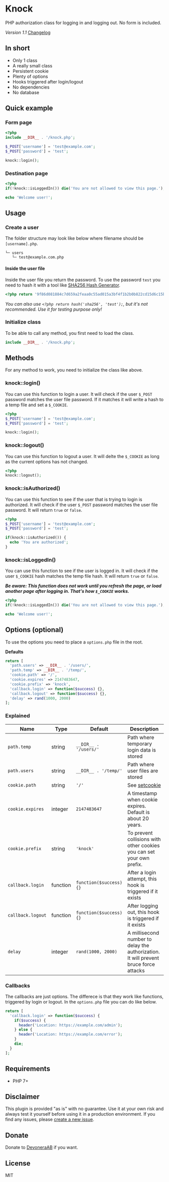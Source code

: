 # Knock

PHP authorization class for logging in and logging out. No form is included.

*Version 1.1* [Changelog](changelog.md)

## In short

- Only 1 class
- A really small class
- Persistent cookie
- Plenty of options
- Hooks triggered after login/logout
- No dependencies
- No database

## Quick example

### Form page

```php
<?php
include __DIR__ . '/knock.php';

$_POST['username'] = 'test@example.com';
$_POST['password'] = 'test';

knock::login();
```

### Destination page

```php
<?php
if(!knock::isLoggedIn()) die('You are not allowed to view this page.');

echo 'Welcome user!';
```

## Usage

### Create a user

The folder structure may look like below where filename should be `[username].php`.

```text
└─ users
   └─ test@example.com.php
```

#### Inside the user file

Inside the user file you return the password. To use the password `test` you need to hash it with a tool like [SHA256 Hash Generator](https://passwordsgenerator.net/sha256-hash-generator/).

```php
<?php return '9f86d081884c7d659a2feaa0c55ad015a3bf4f1b2b0b822cd15d6c15b0f00a08';
```

*You can also use `<?php return hash('sha256', 'test');`, but it's not recommended. Use it for testing purpose only!*

### Initialize class

To be able to call any method, you first need to load the class.

```php
include __DIR__ . '/knock.php';
```

## Methods

For any method to work, you need to initialize the class like above.

### knock::login()

You can use this function to login a user. It will check if the user `$_POST` password matches the user file password. If it matches it will write a hash to a temp file and set a `$_COOKIE`.

```php
<?php
$_POST['username'] = 'test@example.com';
$_POST['password'] = 'test';

knock::login();
```

### knock::logout()

You can use this function to logout a user. It will delte the `$_COOKIE` as long as the current options has not changed.

```php
<?php
knock::logout();
```

### knock::isAuthorized()

You can use this function to see if the user that is trying to login is authorized. It will check if the user `$_POST` password matches the user file password. It will return `true` or `false`.

```php
<?php
$_POST['username'] = 'test@example.com';
$_POST['password'] = 'test';

if(knock::isAuthorized()) {
  echo 'You are authorized';
}
```

### knock::isLoggedIn()

You can use this function to see if the user is logged in. It will check if the user `$_COOKIE` hash matches the temp file hash. It will return `true` or `false`.

***Be aware: This function does not work until you refresh the page, or load another page after logging in. That's how `$_COOKIE` works.***

```php
<?php
if(!knock::isLoggedIn()) die('You are not allowed to view this page.');

echo 'Welcome user!';
```

## Options (optional)

To use the options you need to place a `options.php` file in the root.

**Defaults**

```php
return [
  'path.users' => __DIR__ . '/users/',
  'path.temp' => __DIR__ . '/temp/',
  'cookie.path' => '/',
  'cookie.expires' => 2147483647,
  'cookie.prefix' => 'knock',
  'callback.login' => function($success) {},
  'callback.logout' => function($success) {},
  'delay' => rand(1000, 2000)
];
```

### Explained

| Name              | Type     | Default                 | Description                                                                                |
| ----------------- | -------- | ----------------------- | ------------------------------------------------------------------------------------------ |
| `path.temp`       | string   | `__DIR__ . '/users/'`   | Path where temporary login data is stored                                                  |
| `path.users`      | string   | `__DIR__ . '/temp/'`    | Path where user files are stored                                                           |
| `cookie.path`     | string   | `'/'`                   | See [setcookie](http://php.net/manual/en/function.setcookie.php)                           |
| `cookie.expires`  | integer  | `2147483647`            | A timestamp when cookie expires. Default is about 20 years.                                |
| `cookie.prefix`   | string   | `'knock'`               | To prevent collisions with other cookies you can set your own prefix.                      |
| `callback.login`  | function | `function($success) {}` | After a login attempt, this hook is triggered if it exists                                 |
| `callback.logout` | function | `function($success) {}` | After logging out, this hook is triggered if it exists                                     |
| `delay`           | integer  | `rand(1000, 2000)`      | A millisecond number to delay the authorization. It will prevent bruce force attacks       |

### Callbacks

The callbacks are just options. The differece is that they work like functions, triggered by login or logout. In the `options.php` file you can do like below.

```php
return [
  'callback.login' => function($success) {
    if($success) {
      header('Location: https://example.com/admin');
    } else {
      header('Location: https://example.com/error');
    }
    die;
  }
];
```

## Requirements

- PHP 7+

## Disclaimer

This plugin is provided "as is" with no guarantee. Use it at your own risk and always test it yourself before using it in a production environment. If you find any issues, please [create a new issue](issues/new).

## Donate

Donate to [DevoneraAB](https://www.paypal.me/DevoneraAB) if you want.

## License

MIT